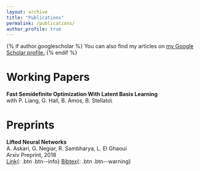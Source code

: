 ```yaml
---
layout: archive
title: "Publications"
permalink: /publications/
author_profile: true
---
```


{% if author.googlescholar %}
  You can also find my articles on <u><a href="{{author.googlescholar}}">my Google Scholar profile</a>.</u>
{% endif %}


# Working Papers
**Fast Semidefinite Optimization With Latent Basis Learning**\
with P. Liang, G. Hall, B. Amos, B. Stellato\

# Preprints
**Lifted Neural Networks**\
A. Askari, G. Negiar, R. Sambharya, L. El Ghaoui\
Arxiv Preprint, 2018\
[Link](https://arxiv.org/pdf/1805.01532.pdf){: .btn .btn--info}
[Bibtex](https://dblp.uni-trier.de/rec/journals/corr/abs-1805-01532.html?view=bibtex){: .btn .btn--warning}